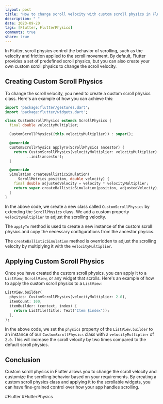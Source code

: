 ```yaml
---
layout: post
title: "How to change scroll velocity with custom scroll physics in Flutter"
description: " "
date: 2023-09-20
tags: [Flutter, FlutterPhysics]
comments: true
share: true
---
```


In Flutter, scroll physics control the behavior of scrolling, such as the velocity and friction applied to the scroll movement. By default, Flutter provides a set of predefined scroll physics, but you can also create your own custom scroll physics to change the scroll velocity.

## Creating Custom Scroll Physics

To change the scroll velocity, you need to create a custom scroll physics class. Here's an example of how you can achieve this:

```dart
import 'package:flutter/gestures.dart';
import 'package:flutter/widgets.dart';

class CustomScrollPhysics extends ScrollPhysics {
  final double velocityMultiplier;

  CustomScrollPhysics({this.velocityMultiplier}) : super();

  @override
  CustomScrollPhysics applyTo(ScrollPhysics ancestor) {
    return CustomScrollPhysics(velocityMultiplier: velocityMultiplier) 
          ..init(ancestor);
  }

  @override
  Simulation createBallisticSimulation(
      ScrollMetrics position, double velocity) {
    final double adjustedVelocity = velocity * velocityMultiplier;
    return super.createBallisticSimulation(position, adjustedVelocity);
  }
}
```

In the above code, we create a new class called `CustomScrollPhysics` by extending the `ScrollPhysics` class. We add a custom property `velocityMultiplier` to adjust the scrolling velocity.

The `applyTo` method is used to create a new instance of the custom scroll physics and copy the necessary configurations from the ancestor physics.

The `createBallisticSimulation` method is overridden to adjust the scrolling velocity by multiplying it with the `velocityMultiplier`.

## Applying Custom Scroll Physics

Once you have created the custom scroll physics, you can apply it to a `ListView`, `ScrollView`, or any widget that scrolls. Here's an example of how to apply the custom scroll physics to a `ListView`:

```dart
ListView.builder(
  physics: CustomScrollPhysics(velocityMultiplier: 2.0),
  itemCount: 100,
  itemBuilder: (context, index) {
    return ListTile(title: Text('Item $index'));
  },
);
```

In the above code, we set the `physics` property of the `ListView.builder` to an instance of our `CustomScrollPhysics` class with a `velocityMultiplier` of `2.0`. This will increase the scroll velocity by two times compared to the default scroll physics.

## Conclusion

Custom scroll physics in Flutter allows you to change the scroll velocity and customize the scrolling behavior based on your requirements. By creating a custom scroll physics class and applying it to the scrollable widgets, you can have fine-grained control over how your app handles scrolling.

#Flutter #FlutterPhysics